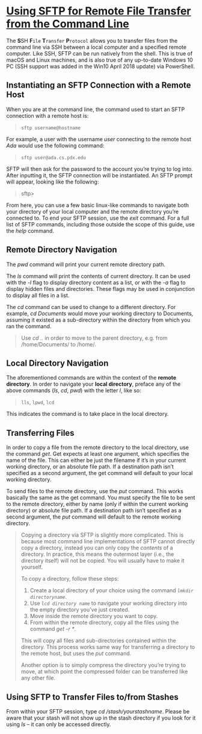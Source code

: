 # [Using SFTP for Remote File Transfer from the Command Line](https://cat.pdx.edu/platforms/linux/remote-access/using-sftp-for-remote-file-transfer-from-command-line/)


The **S**SH **F**`ile` **T**`ransfer` **P**`rotocol` allows you to transfer files from the command line via SSH between a local computer and a specified remote computer. Like SSH, SFTP can be run natively from the shell. This is true of macOS and Linux machines, and is also true of any up-to-date Windows 10 PC (SSH support was added in the Win10 April 2018 update) via PowerShell.

## **Instantiating an SFTP Connection with a Remote Host**

When you are at the command line, the command used to start an SFTP connection with a remote host is:

> `sftp username@hostname` 

For example, a user with the username _user_ connecting to the remote host _Ada_ would use the following command: 

> `sftp user@ada.cs.pdx.edu` 

SFTP will then ask for the password to the account you’re trying to log into. After inputting it, the SFTP connection will be instantiated. An SFTP prompt will appear, looking like the following:

> sftp> 

From here, you can use a few basic linux-like commands to navigate both your directory of your local computer and the remote directory you’re connected to. To end your SFTP session, use the _exit_ command. For a full list of SFTP commands, including those outside the scope of this guide, use the _help_ command. 

## **Remote Directory** **Navigation**

The _pwd_ command will print your current remote directory path.

The _ls_ command will print the contents of current directory. It can be used with the _-l_ flag to display directory content as a list, or with the _-a_ flag to display hidden files and directories. These flags may be used in conjunction to display all files in a list.

The _cd_ command can be used to change to a different directory. For example, _cd Documents_ would move your working directory to Documents, assuming it existed as a sub-directory within the directory from which you ran the command.

> Use _cd .._ in order to move to the parent directory, e.g. from /home/Documents/ to /home/.



## **Local Directory** **Navigation**

The aforementioned commands are within the context of the **remote** **directory**. In order to navigate your **local directory**, preface any of the above commands (_ls_, _cd_, _pwd_) with the letter _l_, like so: 

> `lls`,  `lpwd`,  `lcd` 

This indicates the command is to take place in the local directory.

## **Transferring Files**

In order to copy a file from the remote directory to the local directory, use the command _get_. Get expects at least one argument, which specifies the name of the file. This can either be just the filename if it’s in your current working directory, or an absolute file path. If a destination path isn’t specified as a second argument, the get command will default to your local working directory.  

To send files to the remote directory, use the _put_ command. This works basically the same as the get command. You must specify the file to be sent to the remote directory, either by name (only if within the current working directory) or absolute file path. If a destination path isn’t specified as a second argument, the _put_ command will default to the remote working directory. 

> Copying a directory via SFTP is slightly more complicated. This is because most command line implementations of SFTP cannot directly copy a directory, instead you can only copy the _contents_ of a directory. In practice, this means the outermost layer (i.e., the directory itself) will not be copied. You will usually have to make it yourself.
> 
> To copy a directory, follow these steps:
> 
> 1. Create a local directory of your choice using the command _`lmkdir directoryname`_.
> 2. Use _`lcd directory name`_ to navigate your working directory into the empty directory you’ve just created.
> 3. Move inside the remote directory you want to copy.
> 4. From within the remote directory, copy all the files using the command _get -r *_.
> 
> This will copy all files and sub-directories contained within the directory. This process works same way for transferring a directory to the remote host, but uses the _put_ command.
> 
> Another option is to simply compress the directory you’re trying to move, at which point the compressed folder can be transferred like any other file.

## **Using SFTP to Transfer Files to/from Stashes**

From within your SFTP session, type _cd /stash/yourstashname_. Please be aware that your stash will not show up in the stash directory if you look for it using _ls –_ it can only be accessed directly.

